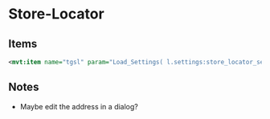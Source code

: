 # Store-Locator

## Items
```xml
<mvt:item name="tgsl" param="Load_Settings( l.settings:store_locator_settings )" />
```

## Notes
- Maybe edit the address in a dialog?

